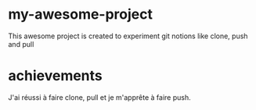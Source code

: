 # my-awesome-project

This awesome project is created to experiment git notions like clone, push and pull

# achievements

J'ai réussi à faire clone, pull et je m'apprête à faire push.
